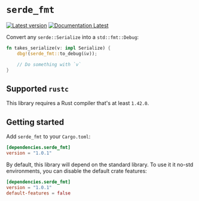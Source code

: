 # `serde_fmt`

[![Latest version](https://img.shields.io/crates/v/serde_fmt.svg)](https://crates.io/crates/serde_fmt)
[![Documentation Latest](https://docs.rs/serde_fmt/badge.svg)](https://docs.rs/serde_fmt)

Convert any `serde::Serialize` into a `std::fmt::Debug`:

```rust
fn takes_serialize(v: impl Serialize) {
    dbg!(serde_fmt::to_debug(&v));

    // Do something with `v`
}
```

## Supported `rustc`

This library requires a Rust compiler that's at least `1.42.0`.

## Getting started

Add `serde_fmt` to your `Cargo.toml`:

```toml
[dependencies.serde_fmt]
version = "1.0.1"
```

By default, this library will depend on the standard library. To use it it no-std environments, you can disable the default crate features:

```toml
[dependencies.serde_fmt]
version = "1.0.1"
default-features = false
```
